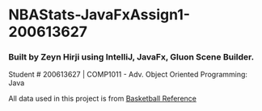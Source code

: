 # NBAStats-JavaFxAssign1-200613627

### Built by Zeyn Hirji using IntelliJ, JavaFx, Gluon Scene Builder. 
Student # 200613627 |
COMP1011 - Adv. Object Oriented Programming: Java

All data used in this project is from [Basketball Reference](https://www.basketball-reference.com/leagues/NBA_2025_per_game.html)
